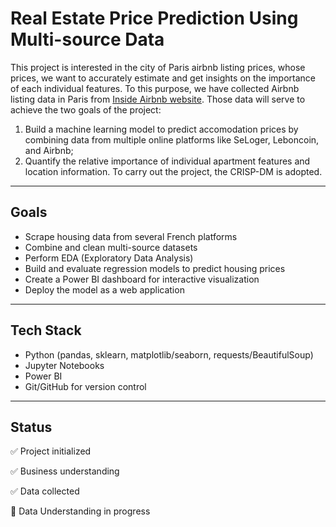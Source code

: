 # Real Estate Price Prediction Using Multi-source Data
This project is interested in the city of Paris airbnb listing prices, whose prices, we want to accurately estimate and get insights on the importance of each individual features.
To this purpose, we have collected Airbnb listing data in Paris from [Inside Airbnb website](https://insideairbnb.com/fr/get-the-data/).
Those data will serve to achieve the two goals of the project: 
1. Build a machine learning model to predict accomodation prices by combining data from multiple online platforms like SeLoger, Leboncoin, and Airbnb;
2. Quantify the relative importance of individual apartment features and location information. 
To carry out the project, the CRISP-DM is adopted.
---

## Goals
- Scrape housing data from several French platforms
- Combine and clean multi-source datasets
- Perform EDA (Exploratory Data Analysis)
- Build and evaluate regression models to predict housing prices
- Create a Power BI dashboard for interactive visualization
- Deploy the model as a web application
---
## Tech Stack
- Python (pandas, sklearn, matplotlib/seaborn, requests/BeautifulSoup)
- Jupyter Notebooks
- Power BI
- Git/GitHub for version control
---
## Status
✅ Project initialized

✅ Business understanding

✅ Data collected

🚧 Data Understanding in progress
